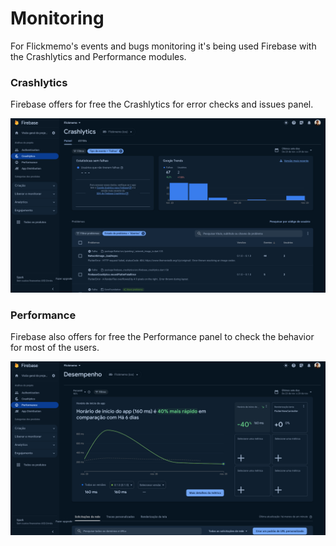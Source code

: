 # Monitoring

For Flickmemo's events and bugs monitoring it's being used Firebase with the Crashlytics and Performance modules.

### Crashlytics

Firebase offers for free the Crashlytics for error checks and issues panel.

<p align="center">
  <img src="docs/assets/firebase-crashlytics.png">
</p>

### Performance

Firebase also offers for free the Performance panel to check the behavior for most of the users.

<p align="center">
  <img src="docs/assets/firebase-performance.png">
</p>
